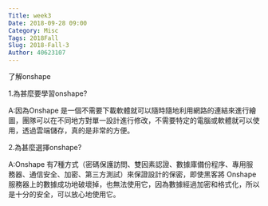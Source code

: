 ```yaml
---
Title: week3
Date: 2018-09-28 09:00
Category: Misc
Tags: 2018Fall
Slug: 2018-Fall-3
Author: 40623107
---
```

了解onshape
<!-- PELICAN_END_SUMMARY -->

1.為甚麼要學習onshape?

A:因為Onshape 是一個不需要下載軟體就可以隨時隨地利用網路的連結來進行繪圖，團隊可以在不同地方對單一設計進行修改，不需要特定的電腦或軟體就可以使用，透過雲端儲存，真的是非常的方便。


2.為甚麼選擇onshape?

A:Onshape 有7種方式（密碼保護訪問、雙因素認證、數據庫備份程序、專用服務器、通信安全、加密、第三方測試）來保證設計的保密，即使黑客將 Onshape 服務器上的數據成功地破壞掉，也無法使用它，因為數據經過加密和格式化，所以是十分的安全，可以放心地使用它。
